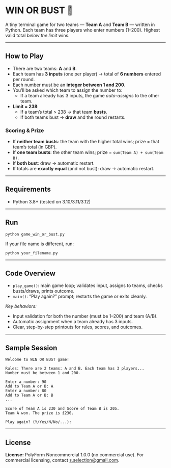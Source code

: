 <h1>WIN OR BUST 🎲</h1>

<p>
  A tiny terminal game for two teams — <strong>Team A</strong> and <strong>Team B</strong> — written in Python.
  Each team has three players who enter numbers (1–200). Highest valid total <em>below the limit</em> wins.
</p>

<hr />

<h2>How to Play</h2>
<ul>
  <li>There are two teams: <strong>A</strong> and <strong>B</strong>.</li>
  <li>Each team has <strong>3 inputs</strong> (one per player) → total of <strong>6 numbers</strong> entered per round.</li>
  <li>Each number must be an <strong>integer between 1 and 200</strong>.</li>
  <li>You’ll be asked which team to assign the number to:
    <ul>
      <li>If a team already has 3 inputs, the game <em>auto-assigns</em> to the other team.</li>
    </ul>
  </li>
  <li><strong>Limit = 238</strong>:
    <ul>
      <li>If a team’s total &gt; 238 → that team <strong>busts</strong>.</li>
      <li>If both teams bust → <strong>draw</strong> and the round restarts.</li>
    </ul>
  </li>
</ul>

<h3>Scoring &amp; Prize</h3>
<ul>
  <li>If <strong>neither team busts</strong>: the team with the higher total wins; prize = that team’s total (in GBP).</li>
  <li>If <strong>one team busts</strong>: the other team wins; prize = <code>sum(Team A) + sum(Team B)</code>.</li>
  <li>If <strong>both bust</strong>: draw → automatic restart.</li>
  <li>If totals are <strong>exactly equal</strong> (and not bust): draw → automatic restart.</li>
</ul>

<hr />

<h2>Requirements</h2>
<ul>
  <li>Python 3.8+ (tested on 3.10/3.11/3.12)</li>
</ul>

<hr />

<h2>Run</h2>

<pre><code>python game_win_or_bust.py
</code></pre>

<p>
  If your file name is different, run:
</p>

<pre><code>python your_filename.py
</code></pre>

<hr />

<h2>Code Overview</h2>

<ul>
  <li><code>play_game()</code>: main game loop; validates input, assigns to teams, checks busts/draws, prints outcome.</li>
  <li><code>main()</code>: “Play again?” prompt; restarts the game or exits cleanly.</li>
</ul>

<p><em>Key behaviors:</em></p>
<ul>
  <li>Input validation for both the number (must be 1–200) and team (A/B).</li>
  <li>Automatic assignment when a team already has 3 inputs.</li>
  <li>Clear, step-by-step printouts for rules, scores, and outcomes.</li>
</ul>

<hr />

<h2>Sample Session</h2>

<pre><code>Welcome to WIN OR BUST game!

Rules: There are 2 teams: A and B. Each team has 3 players...
Number must be between 1 and 200.

Enter a number: 90
Add to Team A or B: A
Enter a number: 80
Add to Team A or B: B
...

Score of Team A is 230 and Score of Team B is 205.
Team A won. The prize is £230.

Play again? (Y/Yes/N/No/...):
</code></pre>

<hr />

<h2>License</h2>
<p><strong>License:</strong> PolyForm Noncommercial 1.0.0 (no commercial use). 
For commercial licensing, contact <a href="mailto:s.selection@gmail.com">s.selection@gmail.com</a>.</p>

